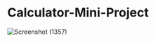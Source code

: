 # Calculator-Mini-Project
![Screenshot (1357)](https://user-images.githubusercontent.com/88606641/176027270-d7be3b2e-7de3-486e-8ca0-935c02535e9b.png)
